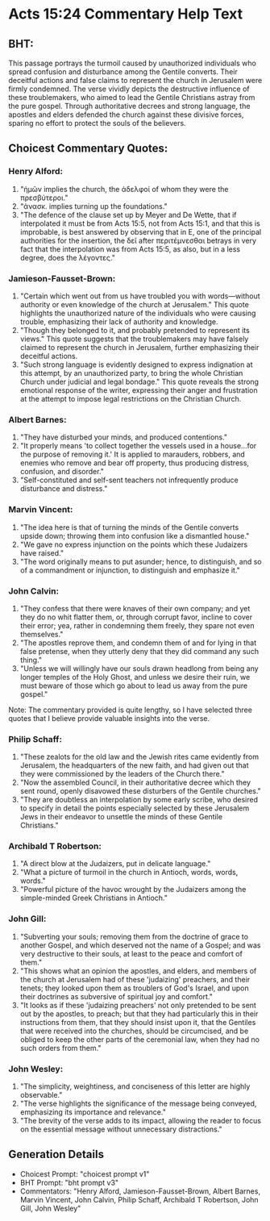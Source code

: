 # Acts 15:24 Commentary Help Text

## BHT:
This passage portrays the turmoil caused by unauthorized individuals who spread confusion and disturbance among the Gentile converts. Their deceitful actions and false claims to represent the church in Jerusalem were firmly condemned. The verse vividly depicts the destructive influence of these troublemakers, who aimed to lead the Gentile Christians astray from the pure gospel. Through authoritative decrees and strong language, the apostles and elders defended the church against these divisive forces, sparing no effort to protect the souls of the believers.

## Choicest Commentary Quotes:
### Henry Alford:
1. "ἡμῶν implies the church, the ἀδελφοί of whom they were the πρεσβύτεροι." 
2. "ἀνασκ. implies turning up the foundations."
3. "The defence of the clause set up by Meyer and De Wette, that if interpolated it must be from Acts 15:5, not from Acts 15:1, and that this is improbable, is best answered by observing that in E, one of the principal authorities for the insertion, the δεῖ after περιτέμνεσθαι betrays in very fact that the interpolation was from Acts 15:5, as also, but in a less degree, does the λέγοντες."

### Jamieson-Fausset-Brown:
1. "Certain which went out from us have troubled you with words—without authority or even knowledge of the church at Jerusalem." This quote highlights the unauthorized nature of the individuals who were causing trouble, emphasizing their lack of authority and knowledge.
2. "Though they belonged to it, and probably pretended to represent its views." This quote suggests that the troublemakers may have falsely claimed to represent the church in Jerusalem, further emphasizing their deceitful actions.
3. "Such strong language is evidently designed to express indignation at this attempt, by an unauthorized party, to bring the whole Christian Church under judicial and legal bondage." This quote reveals the strong emotional response of the writer, expressing their anger and frustration at the attempt to impose legal restrictions on the Christian Church.

### Albert Barnes:
1. "They have disturbed your minds, and produced contentions."
2. "It properly means 'to collect together the vessels used in a house...for the purpose of removing it.' It is applied to marauders, robbers, and enemies who remove and bear off property, thus producing distress, confusion, and disorder."
3. "Self-constituted and self-sent teachers not infrequently produce disturbance and distress."

### Marvin Vincent:
1. "The idea here is that of turning the minds of the Gentile converts upside down; throwing them into confusion like a dismantled house."
2. "We gave no express injunction on the points which these Judaizers have raised."
3. "The word originally means to put asunder; hence, to distinguish, and so of a commandment or injunction, to distinguish and emphasize it."

### John Calvin:
1. "They confess that there were knaves of their own company; and yet they do no whit flatter them, or, through corrupt favor, incline to cover their error; yea, rather in condemning them freely, they spare not even themselves."
2. "The apostles reprove them, and condemn them of and for lying in that false pretense, when they utterly deny that they did command any such thing."
3. "Unless we will willingly have our souls drawn headlong from being any longer temples of the Holy Ghost, and unless we desire their ruin, we must beware of those which go about to lead us away from the pure gospel."

Note: The commentary provided is quite lengthy, so I have selected three quotes that I believe provide valuable insights into the verse.

### Philip Schaff:
1. "These zealots for the old law and the Jewish rites came evidently from Jerusalem, the headquarters of the new faith, and had given out that they were commissioned by the leaders of the Church there."
2. "Now the assembled Council, in their authoritative decree which they sent round, openly disavowed these disturbers of the Gentile churches."
3. "They are doubtless an interpolation by some early scribe, who desired to specify in detail the points especially selected by these Jerusalem Jews in their endeavor to unsettle the minds of these Gentile Christians."

### Archibald T Robertson:
1. "A direct blow at the Judaizers, put in delicate language."
2. "What a picture of turmoil in the church in Antioch, words, words, words."
3. "Powerful picture of the havoc wrought by the Judaizers among the simple-minded Greek Christians in Antioch."

### John Gill:
1. "Subverting your souls; removing them from the doctrine of grace to another Gospel, and which deserved not the name of a Gospel; and was very destructive to their souls, at least to the peace and comfort of them."
2. "This shows what an opinion the apostles, and elders, and members of the church at Jerusalem had of these 'judaizing' preachers, and their tenets; they looked upon them as troublers of God's Israel, and upon their doctrines as subversive of spiritual joy and comfort."
3. "It looks as if these 'judaizing preachers' not only pretended to be sent out by the apostles, to preach; but that they had particularly this in their instructions from them, that they should insist upon it, that the Gentiles that were received into the churches, should be circumcised, and be obliged to keep the other parts of the ceremonial law, when they had no such orders from them."

### John Wesley:
1. "The simplicity, weightiness, and conciseness of this letter are highly observable."
2. "The verse highlights the significance of the message being conveyed, emphasizing its importance and relevance."
3. "The brevity of the verse adds to its impact, allowing the reader to focus on the essential message without unnecessary distractions."


## Generation Details
- Choicest Prompt: "choicest prompt v1"
- BHT Prompt: "bht prompt v3"
- Commentators: "Henry Alford, Jamieson-Fausset-Brown, Albert Barnes, Marvin Vincent, John Calvin, Philip Schaff, Archibald T Robertson, John Gill, John Wesley"
